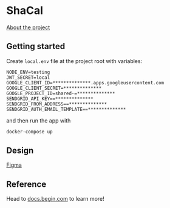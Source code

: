 # ShaCal

[About the project](https://shacal.app.zaverden.com/about-project.html)

## Getting started

Create `local.env` file at the project root with variables:
```
NODE_ENV=testing
JWT_SECRET=local
GOOGLE_CLIENT_ID=**************.apps.googleusercontent.com
GOOGLE_CLIENT_SECRET=**************
GOOGLE_PROJECT_ID=shared-=**************
SENDGRID_API_KEY==**************
SENDGRID_FROM_ADDRESS==**************
SENDGRID_AUTH_EMAIL_TEMPLATE==**************
```

and then run the app with
```bash
docker-compose up
```

## Design

[Figma](https://www.figma.com/file/KaLPq29QkjkdJRnq5lzcpd/)

## Reference

Head to [docs.begin.com](https://docs.begin.com/) to learn more!
